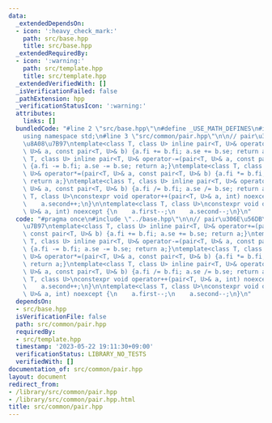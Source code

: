 ```yaml
---
data:
  _extendedDependsOn:
  - icon: ':heavy_check_mark:'
    path: src/base.hpp
    title: src/base.hpp
  _extendedRequiredBy:
  - icon: ':warning:'
    path: src/template.hpp
    title: src/template.hpp
  _extendedVerifiedWith: []
  _isVerificationFailed: false
  _pathExtension: hpp
  _verificationStatusIcon: ':warning:'
  attributes:
    links: []
  bundledCode: "#line 2 \"src/base.hpp\"\n#define _USE_MATH_DEFINES\n#include <bits/stdc++.h>\n\
    using namespace std;\n#line 3 \"src/common/pair.hpp\"\n\n// pair\u306E\u56DB\u5247\
    \u8A08\u7B97\ntemplate<class T, class U> inline pair<T, U>& operator+=(pair<T,\
    \ U>& a, const pair<T, U>& b) {a.fi += b.fi; a.se += b.se; return a;}\ntemplate<class\
    \ T, class U> inline pair<T, U>& operator-=(pair<T, U>& a, const pair<T, U>& b)\
    \ {a.fi -= b.fi; a.se -= b.se; return a;}\ntemplate<class T, class U> inline pair<T,\
    \ U>& operator*=(pair<T, U>& a, const pair<T, U>& b) {a.fi *= b.fi; a.se *= b.se;\
    \ return a;}\ntemplate<class T, class U> inline pair<T, U>& operator/=(pair<T,\
    \ U>& a, const pair<T, U>& b) {a.fi /= b.fi; a.se /= b.se; return a;}\n\ntemplate<class\
    \ T, class U>\nconstexpr void operator++(pair<T, U>& a, int) noexcept {\n    a.first++;\n\
    \    a.second++;\n}\n\ntemplate<class T, class U>\nconstexpr void operator--(pair<T,\
    \ U>& a, int) noexcept {\n    a.first--;\n    a.second--;\n}\n"
  code: "#pragma once\n#include \"../base.hpp\"\n\n// pair\u306E\u56DB\u5247\u8A08\
    \u7B97\ntemplate<class T, class U> inline pair<T, U>& operator+=(pair<T, U>& a,\
    \ const pair<T, U>& b) {a.fi += b.fi; a.se += b.se; return a;}\ntemplate<class\
    \ T, class U> inline pair<T, U>& operator-=(pair<T, U>& a, const pair<T, U>& b)\
    \ {a.fi -= b.fi; a.se -= b.se; return a;}\ntemplate<class T, class U> inline pair<T,\
    \ U>& operator*=(pair<T, U>& a, const pair<T, U>& b) {a.fi *= b.fi; a.se *= b.se;\
    \ return a;}\ntemplate<class T, class U> inline pair<T, U>& operator/=(pair<T,\
    \ U>& a, const pair<T, U>& b) {a.fi /= b.fi; a.se /= b.se; return a;}\n\ntemplate<class\
    \ T, class U>\nconstexpr void operator++(pair<T, U>& a, int) noexcept {\n    a.first++;\n\
    \    a.second++;\n}\n\ntemplate<class T, class U>\nconstexpr void operator--(pair<T,\
    \ U>& a, int) noexcept {\n    a.first--;\n    a.second--;\n}\n"
  dependsOn:
  - src/base.hpp
  isVerificationFile: false
  path: src/common/pair.hpp
  requiredBy:
  - src/template.hpp
  timestamp: '2023-05-22 19:11:30+09:00'
  verificationStatus: LIBRARY_NO_TESTS
  verifiedWith: []
documentation_of: src/common/pair.hpp
layout: document
redirect_from:
- /library/src/common/pair.hpp
- /library/src/common/pair.hpp.html
title: src/common/pair.hpp
---
```

